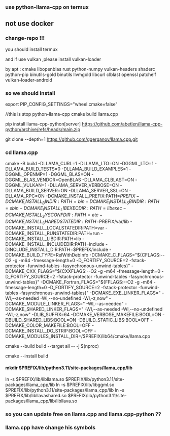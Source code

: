 ### use python-llama-cpp on termux

## not use docker

### change-repo !!!

you should install termux

and if use vulkan ,please install vulkan-loader

by apt : cmake libopenblas rust python-numpy vulkan-headers shaderc
python-pip binutils-gold binutils llvmgold libcurl clblast openssl
patchelf vulkan-loader-android

### so we should install

export PIP_CONFIG_SETTINGS="wheel.cmake=false"

//this is stop python-llama-cpp cmake build llama.cpp

pip install llama-cpp-python\[server] 
<https://github.com/abetlen/llama-cpp-python/archive/refs/heads/main.zip>

git clone --depth=1 <https://github.com/ggerganov/llama.cpp.git>

### cd llama.cpp
cmake -B build -DLLAMA_CURL=1 -DLLAMA_LTO=ON -DGGML_LTO=1 -DLLAMA_BUILD_TESTS=0 -DLLAMA_BUILD_EXAMPLES=1 -DGGML_OPENMP=1 -DGGML_BLAS=ON -DGGML_BLAS_VENDOR=OpenBLAS -DLLAMA_CLBLAST=ON -DGGML_VULKAN=1 -DLLAMA_SERVER_VERBOSE=ON -DLLAMA_BUILD_SERVER=ON -DLLAMA_SERVER_SSL=ON -DLLAMA_RPC=ON -DCMAKE_INSTALL_PREFIX:PATH=$PREFIX -DCMAKE_INSTALL_BINDIR:PATH=bin -DCMAKE_INSTALL_SBINDIR:PATH=sbin -DCMAKE_INSTALL_LIBEXECDIR:PATH=libexec -DCMAKE_INSTALL_SYSCONFDIR:PATH=etc -DCMAKE_INSTALL_SHAREDSTATEDIR:PATH=$PREFIX/var/lib -DCMAKE_INSTALL_LOCALSTATEDIR:PATH=var -DCMAKE_INSTALL_RUNSTATEDIR:PATH=run -DCMAKE_INSTALL_LIBDIR:PATH=lib  -DCMAKE_INSTALL_INCLUDEDIR:PATH=include -DINCLUDE_INSTALL_DIR:PATH=$PREFIX/include -DCMAKE_BUILD_TYPE=RelWithDebInfo -DCMAKE_C_FLAGS="${CFLAGS:--O2 -g -m64 -fmessage-length=0 -D_FORTIFY_SOURCE=2 -fstack-protector -funwind-tables -fasynchronous-unwind-tables}" -DCMAKE_CXX_FLAGS="${CXXFLAGS:--O2 -g -m64 -fmessage-length=0 -D_FORTIFY_SOURCE=2 -fstack-protector -funwind-tables -fasynchronous-unwind-tables}"  -DCMAKE_Fortran_FLAGS="${FFLAGS:--O2 -g -m64 -fmessage-length=0 -D_FORTIFY_SOURCE=2 -fstack-protector -funwind-tables -fasynchronous-unwind-tables}" -DCMAKE_EXE_LINKER_FLAGS=" -Wl,--as-needed -Wl,--no-undefined -Wl,-z,now"  -DCMAKE_MODULE_LINKER_FLAGS=" -Wl,--as-needed" -DCMAKE_SHARED_LINKER_FLAGS=" -Wl,--as-needed -Wl,--no-undefined -Wl,-z,now" -DLIB_SUFFIX=64 -DCMAKE_VERBOSE_MAKEFILE:BOOL=ON -DBUILD_SHARED_LIBS:BOOL=ON -DBUILD_STATIC_LIBS:BOOL=OFF -DCMAKE_COLOR_MAKEFILE:BOOL=OFF -DCMAKE_INSTALL_DO_STRIP:BOOL=OFF -DCMAKE_MODULES_INSTALL_DIR=/$PREFIX/lib64/cmake/llama.cpp

cmake --build build --target all -- -j $(nproc) 

cmake --install build

#### mkdir $PREFIX/lib/python3.11/site-packages/llama_cpp/lib

ln -s $PREFIX/lib/libllama.so
$PREFIX/lib/python3.11/site-packages/llama_cpp/lib ln -s $PREFIX/lib/libggml.so
$PREFIX/lib/python3.11/site-packages/llama_cpp/lib ln -s
$PREFIX/lib/libllavashared.so
$PREFIX/lib/python3.11/site-packages/llama_cpp/lib/libllava.so

### so you can update free on llama.cpp and llama.cpp-python ??

### llama.cpp have change his symbols

